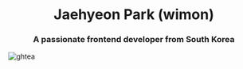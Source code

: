 <h1 align="center">Jaehyeon Park (wimon) </h1>

<h3 align="center">A passionate frontend developer from South Korea</h3>


<p><img align="left" src="https://github-readme-stats.vercel.app/api/top-langs/?username=ghtea&layout=compact" alt="ghtea" /></p>
